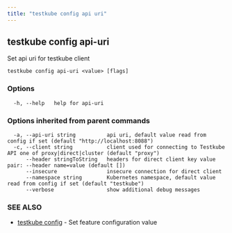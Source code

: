 ```yaml
---
title: "testkube config api uri"
---
```

<head>
  <meta name="docsearch:indexPrefix" content="reference-doc" />
</head>

## testkube config api-uri

Set api uri for testkube client

```
testkube config api-uri <value> [flags]
```

### Options

```
  -h, --help   help for api-uri
```

### Options inherited from parent commands

```
  -a, --api-uri string          api uri, default value read from config if set (default "http://localhost:8088")
  -c, --client string           client used for connecting to Testkube API one of proxy|direct|cluster (default "proxy")
      --header stringToString   headers for direct client key value pair: --header name=value (default [])
      --insecure                insecure connection for direct client
      --namespace string        Kubernetes namespace, default value read from config if set (default "testkube")
      --verbose                 show additional debug messages
```

### SEE ALSO

* [testkube config](testkube-config.md)	 - Set feature configuration value

